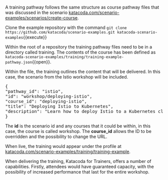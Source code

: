 A training pathway follows the same structure as course pathway files that was discussed in the scenario [katacoda.com/scenario-examples/scenarios/create-course](https://katacoda.com/scenario-examples/scenarios/create-course).

Clone the example repository with the command `git clone https://github.com/katacoda/scenario-examples.git katacoda-scenario-examples`{{execute}}

Within the root of a repository the training pathway files need to be in a directory called training. The contents of the course has been defined as `katacoda-scenario-examples/training/training-example-pathway.json`{{open}}.

Within the file, the training outlines the content that will be delivered. In this case, the scenario from the Istio workshop will be included.

<pre>
{
"pathway_id": "istio",
"id": "workshop/deploying-istio",
"course_id": "deploying-istio",
"title": "Deploying Istio to Kubernetes",
"description": "Learn how to deploy Istio to a Kubernetes cluster"
}
</pre>

The **id** is the scenario id and any courses that it could be within, in this case, the course is called workshop. The **course_id** allows the ID to be overridden and the possibility to change the URL.

When live, the training would appear under the profile at [katacoda.com/scenario-examples/training/training-example](https://katacoda.com/scenario-examples/training/training-example).

When delivering the training, Katacoda for Trainers, offers a number of capabilities. Firstly, attendees would have guaranteed capacity, with the possibility of increased performance that last for the entire workshop.
